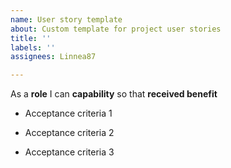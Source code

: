 ```yaml
---
name: User story template
about: Custom template for project user stories
title: ''
labels: ''
assignees: Linnea87

---
```


As a **role** I can **capability** so that **received benefit**

- Acceptance criteria 1

- Acceptance criteria 2

- Acceptance criteria 3
